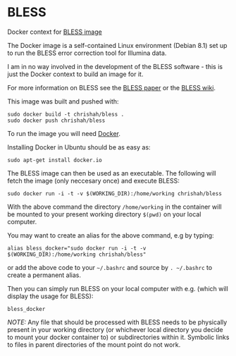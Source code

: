 # BLESS

Docker context for [BLESS image](https://hub.docker.com/r/chrishah/bless/)

The Docker image is a self-contained Linux environment (Debian 8.1) set up to run the BLESS error correction tool for Illumina data.

I am in no way involved in the development of the BLESS software - this is just the Docker context to build an image for it.

For more information on BLESS see the [BLESS paper](http://bioinformatics.oxfordjournals.org/content/30/10/1354.long) or the [BLESS wiki](http://sourceforge.net/p/bless-ec/wiki/Home/).

This image was built and pushed with:

```
sudo docker build -t chrishah/bless .
sudo docker push chrishah/bless
```

To run the image you will need [Docker](https://www.docker.com/).

Installing Docker in Ubuntu should be as easy as:

```
sudo apt-get install docker.io
```

The BLESS image can then be used as an executable. The following will fetch the image (only neccesary once) and execute BLESS:
```
sudo docker run -i -t -v $(WORKING_DIR):/home/working chrishah/bless
```

With the above command the directory `/home/working` in the container will be mounted to your present working directory `$(pwd)` on your local computer. 

You may want to create an alias for the above command, e.g by typing:
```
alias bless_docker="sudo docker run -i -t -v $(WORKING_DIR):/home/working chrishah/bless"
```

or add the above code to your `~/.bashrc` and source by `. ~/.bashrc` to create a permanent alias.

Then you can simply run BLESS on your local computer with e.g. (which will display the usage for BLESS):
```
bless_docker
```

_NOTE:_ Any file that should be processed with BLESS needs to be physically present in your working directory (or whichever local directory you decide to mount your docker container to) or subdirectories within it. Symbolic links to files in parent directories of the mount point do not work.
